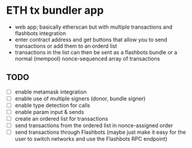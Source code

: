 # ETH tx bundler app

* web app; basically etherscan but with multiple transactions and flashbots integration
* enter contract address and get buttons that allow you to send transactions or add them to an orderd list
* transactions in the list can then be sent as a flashbots bundle or a normal (mempool) nonce-sequenced array of transactions

## TODO

* [ ] enable metamask integration
* [ ] enable use of multiple signers (donor, bundle signer)
* [ ] enable type detection for calls
* [ ] enable param input & sends
* [ ] create an ordered list for transactions
* [ ] send transactions from the ordered list in nonce-assigned order
* [ ] send transactions through Flashbots (maybe just make it easy for the user to switch networks and use the Flashbots RPC endpoint)
